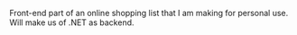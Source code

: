 Front-end part of an online shopping list that I am making for personal use. Will make us of .NET as backend.
